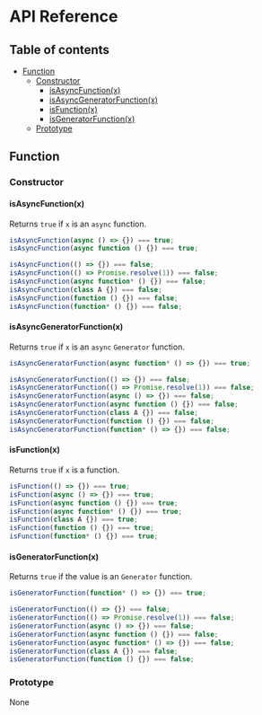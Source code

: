 # API Reference <!-- omit in toc -->

## Table of contents <!-- omit in toc -->

- [Function](#function)
  - [Constructor](#constructor)
    - [isAsyncFunction(x)](#isasyncfunctionx)
    - [isAsyncGeneratorFunction(x)](#isasyncgeneratorfunctionx)
    - [isFunction(x)](#isfunctionx)
    - [isGeneratorFunction(x)](#isgeneratorfunctionx)
  - [Prototype](#prototype)

## Function

### Constructor

#### isAsyncFunction(x)

Returns `true` if `x` is an `async` function.

```ts
isAsyncFunction(async () => {}) === true;
isAsyncFunction(async function () {}) === true;

isAsyncFunction(() => {}) === false;
isAsyncFunction(() => Promise.resolve(1)) === false;
isAsyncFunction(async function* () {}) === false;
isAsyncFunction(class A {}) === false;
isAsyncFunction(function () {}) === false;
isAsyncFunction(function* () {}) === false;
```

#### isAsyncGeneratorFunction(x)

Returns `true` if `x` is an `async` `Generator` function.

```ts
isAsyncGeneratorFunction(async function* () => {}) === true;

isAsyncGeneratorFunction(() => {}) === false;
isAsyncGeneratorFunction(() => Promise.resolve(1)) === false;
isAsyncGeneratorFunction(async () => {}) === false;
isAsyncGeneratorFunction(async function () {}) === false;
isAsyncGeneratorFunction(class A {}) === false;
isAsyncGeneratorFunction(function () {}) === false;
isAsyncGeneratorFunction(function* () => {}) === false;
```

#### isFunction(x)

Returns `true` if `x` is a function.

```ts
isFunction(() => {}) === true;
isFunction(async () => {}) === true;
isFunction(async function () {}) === true;
isFunction(async function* () {}) === true;
isFunction(class A {}) === true;
isFunction(function () {}) === true;
isFunction(function* () {}) === true;
```

#### isGeneratorFunction(x)

Returns `true` if the value is an `Generator` function.

```ts
isGeneratorFunction(function* () => {}) === true;

isGeneratorFunction(() => {}) === false;
isGeneratorFunction(() => Promise.resolve(1)) === false;
isGeneratorFunction(async () => {}) === false;
isGeneratorFunction(async function () {}) === false;
isGeneratorFunction(async function* () => {}) === false;
isGeneratorFunction(class A {}) === false;
isGeneratorFunction(function () {}) === false;
```

### Prototype

None
